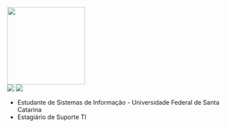 <img height="180em" src="https://github-readme-stats.vercel.app/api/top-langs/?username=lukasresgalla&layout=compact&langs_count=6&theme=tokyonight"/>

<div> 
  <a href="https://www.instagram.com/resgalla/" target="_blank"><img src="https://img.shields.io/badge/-Instagram-%23E4405F?style=for-the-badge&logo=instagram&logoColor=white" target="_blank"></a>
  <a href="https://www.linkedin.com/in/lukasresgalla/" target="_blank"><img src="https://img.shields.io/badge/-LinkedIn-%230077B5?style=for-the-badge&logo=linkedin&logoColor=white" target="_blank"></a> 
</div>

- Estudante de Sistemas de Informação - Universidade Federal de Santa Catarina
- Estagiário de Suporte TI 
